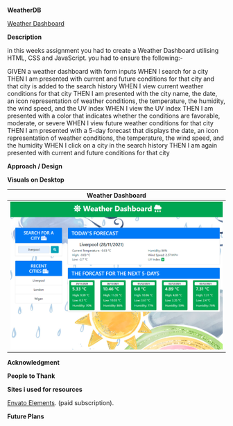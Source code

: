 **WeatherDB**

[Weather Dashboard](https://daveydavey1901.github.io/WeatherDB/)

**Description**

in this weeks assignment you had to create a Weather Dashboard utilising HTML, CSS and JavaScript. you had to ensure the following:-

GIVEN a weather dashboard with form inputs
WHEN I search for a city
THEN I am presented with current and future conditions for that city and that city is added to the search history
WHEN I view current weather conditions for that city
THEN I am presented with the city name, the date, an icon representation of weather conditions, the temperature, the humidity, the wind speed, and the UV index
WHEN I view the UV index
THEN I am presented with a color that indicates whether the conditions are favorable, moderate, or severe
WHEN I view future weather conditions for that city
THEN I am presented with a 5-day forecast that displays the date, an icon representation of weather conditions, the temperature, the wind speed, and the humidity
WHEN I click on a city in the search history
THEN I am again presented with current and future conditions for that city


**Approach / Design**


**Visuals on Desktop**

| Weather Dashboard    |
|----------------------|
|<img src="Assets/weatherdash.png" width="500">|

      
**Acknowledgment**

**People to Thank**

  
 **Sites i used for resources**
  
  [Envato Elements](https://elements.envato.com/). (paid subscription).
  
**Future Plans**
 
